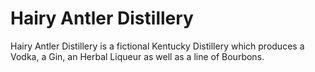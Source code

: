 # Hairy Antler Distillery

Hairy Antler Distillery is a fictional Kentucky Distillery which produces a Vodka, a Gin, an Herbal Liqueur as well as a line of Bourbons.
